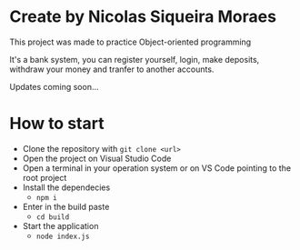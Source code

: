 # Create by Nicolas Siqueira Moraes
This project was made to practice Object-oriented programming

It's a bank system, you can register yourself,  login, make deposits, withdraw your money and tranfer to another accounts.

Updates coming soon...

# How to start
  - Clone the repository with `git clone <url>`
  - Open the project on Visual Studio Code
  - Open a terminal in your operation system or on VS Code pointing to the root project
  - Install the dependecies
      - `npm i`
  - Enter in the build paste
      - `cd build`
  - Start the application
      - `node index.js`
